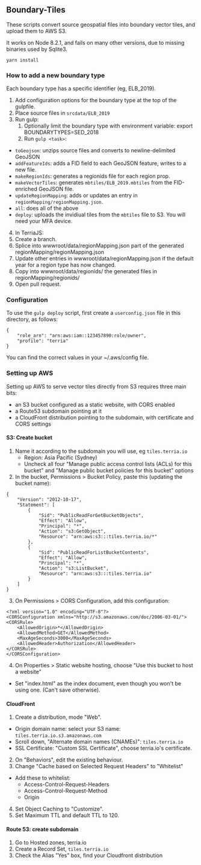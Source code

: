 ## Boundary-Tiles

These scripts convert source geospatial files into boundary vector tiles, and upload them to AWS S3.

It works on Node 8.2.1, and fails on many other versions, due to missing binaries used by Sqlite3.


```
yarn install
```

### How to add a new boundary type

Each boundary type has a specific identifier (eg, ELB_2019).

1. Add configuration options for the boundary type at the top of the gulpfile.
2. Place source files in `srcdata/ELB_2019`
3. Run gulp:
    1. Optionally limit the boundary type with environment variable: 
       export BOUNDARYTYPES=SED_2018
    2. Run `gulp <task>`:

* `toGeojson`: unzips source files and converts to newline-delimited GeoJSON
* `addFeatureIds`: adds a FID field to each GeoJSON feature, writes to a new file.
* `makeRegionIds`: generates a regionids file for each region prop.
* `makeVectorTiles`: generates `mbtiles/ELB_2019.mbtiles` from the FID-enriched GeoJSON file.
* `updateRegionMapping`: adds or updates an entry in `regionMapping/regionMapping.json`.
* `all`: does all of the above
* `deploy`: uploads the invidiual tiles from the `mbtiles` file to S3. You will need your MFA device.

4. In TerriaJS:
  1. Create a branch.
  2. Splice into wwwroot/data/regionMapping.json part of the generated regionMapping/regionMapping.json
  3. Update other entries in wwwroot/data/regionMapping.json if the default year for a region type has now changed.
  4. Copy into wwwroot/data/regionids/ the generated files in regionMapping/regionids/
  5. Open pull request.

### Configuration

To use the `gulp deploy` script, first create a `userconfig.json` file in this directory, as follows:

```
{
    "role_arn": "arn:aws:iam::123457890:role/owner",
    "profile": "terria"
}
```

You can find the correct values in your ~/.aws/config file.


### Setting up AWS

Setting up AWS to serve vector tiles directly from S3 requires three main bits: 

* an S3 bucket configured as a static website, with CORS enabled
* a Route53 subdomain pointing at it
* a CloudFront distribution pointing to the subdomain, with certificate and CORS settings


#### S3: Create bucket

1. Name it according to the subdomain you will use, eg `tiles.terria.io`
   * Region: Asia Pacific (Sydney)
   * Uncheck all four "Manage public access control lists (ACLs) for this bucket" and "Manage public bucket policies for this bucket" options
2. In the bucket, Permissions > Bucket Policy, paste this (updating the bucket name):

```
{
    "Version": "2012-10-17",
    "Statement": [
        {
            "Sid": "PublicReadForGetBucketObjects",
            "Effect": "Allow",
            "Principal": "*",
            "Action": "s3:GetObject",
            "Resource": "arn:aws:s3:::tiles.terria.io/*"
        },
        {
            "Sid": "PublicReadForListBucketContents",
            "Effect": "Allow",
            "Principal": "*",
            "Action": "s3:ListBucket",
            "Resource": "arn:aws:s3:::tiles.terria.io"
        }
    ]
}
```

3. On Permissions > CORS Configuration, add this configuration:

```
<?xml version="1.0" encoding="UTF-8"?>
<CORSConfiguration xmlns="http://s3.amazonaws.com/doc/2006-03-01/">
<CORSRule>
    <AllowedOrigin>*</AllowedOrigin>
    <AllowedMethod>GET</AllowedMethod>
    <MaxAgeSeconds>3000</MaxAgeSeconds>
    <AllowedHeader>Authorization</AllowedHeader>
</CORSRule>
</CORSConfiguration>
```

4. On Properties > Static website hosting, choose "Use this bucket to host a website"
  * Set "index.html" as the index document, even though you won't be using one. (Can't save otherwise).

#### CloudFront

1. Create a distribution, mode "Web".
  *  Origin domain name: select your S3 name: `tiles.terria.io.s3.amazonaws.com`
  * Scroll down, "Alternate domain names (CNAMEs)": `tiles.terria.io`
  * SSL Certificate: "Custom SSL Certificate", choose terria.io's certificate.
2. On "Behaviors", edit the existing behaviour.
3. Change "Cache based on Selected Request Headers" to "Whitelist"
  * Add these to whitelist:
    - Access-Control-Request-Headers
    - Access-Control-Request-Method
    - Origin
4. Set Object Caching to "Customize".
5. Set Maximum TTL and default TTL to 120.


#### Route 53: create subdomain

1. Go to Hosted zones, terria.io
2. Create a Record Set, `tiles.terria.io`
3. Check the Alias "Yes" box, find your Cloudfront distribution
